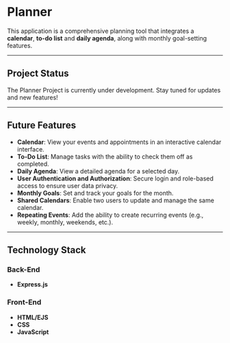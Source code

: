 # Planner

This application is a comprehensive planning tool that integrates a **calendar**, **to-do list** and **daily agenda**, along with monthly goal-setting features.

---

## Project Status
The Planner Project is currently under development. Stay tuned for updates and new features!

---

## Future Features

- **Calendar**: View your events and appointments in an interactive calendar interface.
- **To-Do List**: Manage tasks with the ability to check them off as completed.
- **Daily Agenda**: View a detailed agenda for a selected day.
- **User Authentication and Authorization**: Secure login and role-based access to ensure user data privacy.
- **Monthly Goals**: Set and track your goals for the month.
- **Shared Calendars**: Enable two users to update and manage the same calendar.
- **Repeating Events**: Add the ability to create recurring events (e.g., weekly, monthly, weekends, etc.).

---

## Technology Stack

### Back-End
- **Express.js**

### Front-End
- **HTML/EJS**
- **CSS**
- **JavaScript**
